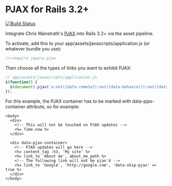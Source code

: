 PJAX for Rails 3.2+
===================
[![Build Status](https://travis-ci.org/rails/pjax_rails.png?branch=master)](https://travis-ci.org/rails/pjax_rails)

Integrate Chris Wanstrath's [PJAX](https://github.com/defunkt/jquery-pjax) into Rails 3.2+ via the asset pipeline.

To activate, add this to your app/assets/javascripts/application.js (or whatever bundle you use):

```js
//=require jquery.pjax
```

Then choose all the types of links you want to exhibit PJAX:

```js
// app/assets/javascripts/application.js
$(function() {
  $(document).pjax('a:not([data-remote]):not([data-behavior]):not([data-skip-pjax])', '[data-pjax-container]')
});
```

For this example, the PJAX container has to be marked with data-pjax-container
attribute, so for example:

```erb
<body>
  <div>
    <!-- This will not be touched on PJAX updates -->
    <%= Time.now %>
  </div>

  <div data-pjax-container>
    <!-- PJAX updates will go here -->
    <%= content_tag :h3, 'My site' %>
    <%= link_to 'About me', about_me_path %>
    <!-- The following link will not be pjax'd -->
    <%= link_to 'Google', 'http://google.com', 'data-skip-pjax' => true %>
  </div>
</body>
```

